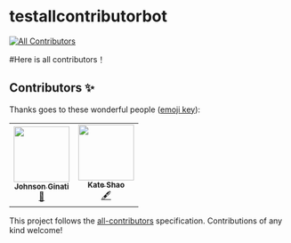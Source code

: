 # testallcontributorbot
<!-- ALL-CONTRIBUTORS-BADGE:START - Do not remove or modify this section -->
[![All Contributors](https://img.shields.io/badge/all_contributors-2-orange.svg?style=flat-square)](#contributors-)
<!-- ALL-CONTRIBUTORS-BADGE:END -->
#Here is all contributors！

## Contributors ✨

Thanks goes to these wonderful people ([emoji key](https://allcontributors.org/docs/en/emoji-key)):

<!-- ALL-CONTRIBUTORS-LIST:START - Do not remove or modify this section -->
<!-- prettier-ignore-start -->
<!-- markdownlint-disable -->
<table>
  <tr>
    <td align="center"><a href="https://github.com/Johnsonginati"><img src="https://avatars.githubusercontent.com/u/90295174?v=4?s=100" width="100px;" alt=""/><br /><sub><b>Johnson Ginati</b></sub></a><br /><a href="#design-Johnsonginati" title="Design">🎨</a></td>
    <td align="center"><a href="https://github.com/kateshaowanjou"><img src="https://avatars.githubusercontent.com/u/58837504?v=4?s=100" width="100px;" alt=""/><br /><sub><b>Kate Shao</b></sub></a><br /><a href="#content-kateshaowanjou" title="Content">🖋</a></td>
  </tr>
</table>

<!-- markdownlint-restore -->
<!-- prettier-ignore-end -->

<!-- ALL-CONTRIBUTORS-LIST:END -->

This project follows the [all-contributors](https://github.com/all-contributors/all-contributors) specification. Contributions of any kind welcome!
